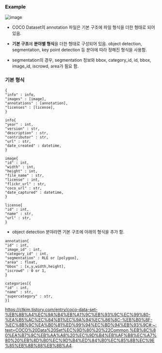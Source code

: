 
### Example

![image](https://github.com/sandartchip/TIL/assets/15938354/3a063708-8542-4b3f-8df1-9395805cbd09)

- COCO Dataset의 annotation 파일은 기본 구조에 파일 형식을 더한 형태로 되어 있음. 

- **기본 구조**에 **분야별 형식**을 더한 형태로 구성되어 있음. object detection, segmentation, key point detection 등 분야에 따라 정해진 형식을 사용함.

- segmentation의 경우, segmentation 정보와 bbox, category_id, id, bbox, image_id, iscrowd, area가 필요 함.


### 기본 형식 
```
{
"info" : info, 
"images" : [image], 
"annotations" : [annotation], 
"licenses" : [license],
}

info{
"year" : int, 
"version" : str, 
"description" : str, 
"contributor" : str, 
"url" : str, 
"date_created" : datetime,
}

image{
"id" : int, 
"width" : int, 
"height" : int, 
"file_name" : str, 
"license" : int, 
"flickr_url" : str, 
"coco_url" : str, 
"date_captured" : datetime,
}

license{
"id" : int, 
"name" : str, 
"url" : str,
}
```

- object detection 분야라면 기본 구조에 아래의 형식을 추가 함.
```
annotation{
"id" : int, 
"image_id" : int, 
"category_id" : int, 
"segmentation" : RLE or [polygon], 
"area" : float, 
"bbox" : [x,y,width,height], 
"iscrowd" : 0 or 1,
}

categories[{
"id" : int, 
"name" : str, 
"supercategory" : str,
}]
```


https://ctkim.tistory.com/entry/coco-data-set-%EB%8B%A4%EC%9A%B4%EB%A1%9C%EB%93%9C%EC%99%80-%EA%B5%AC%EC%84%B1%EC%9A%94%EC%86%8C-%EB%B0%8F-%EC%8B%9C%EA%B0%81%ED%99%94%EC%BD%94%EB%93%9C#:~:text=COCO%20Data%20Set%EC%9D%80%20%22Common,%EB%8C%80%EA%B7%9C%EB%AA%A8%20%EC%9D%B4%EB%AF%B8%EC%A7%80%20%EB%8D%B0%EC%9D%B4%ED%84%B0%EC%85%8B%EC%9E%85%EB%8B%88%EB%8B%A4.
